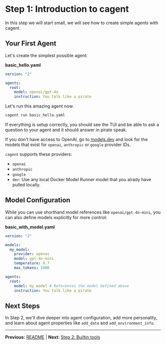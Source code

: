 # Step 1: Introduction to cagent

In this step we will start small, we will see how to create simple agents with
cagent.

## Your First Agent

Let's create the simplest possible agent:

**basic_hello.yaml**

```yaml
version: "2"

agents:
  root:
    model: openai/gpt-4o
    instruction: You talk like a pirate
```

Let's run this amazing agent now.

```bash
cagent run basic_hello.yaml
```

If everything is setup correctly, you should see the TUI and be able to ask a
question to your agent and it should answer in pirate speak.

If you don't have access to OpenAI, go to [models.dev](https://models.dev) and
look for the models that exist for `openai`, `anthropic` or `google` provider
IDs.

`cagent` supports these providers:

- `openai`
- `anthropic`
- `google`
- `dmr`: Use any local Docker Model Runner model that you alrady have pulled
  locally.

## Model Configuration

While you can use shorthand model references like `openai/gpt-4o-mini`, you can
also define models explicitly for more control:

**basic_with_model.yaml**

```yaml
version: "2"

models:
  my_model:
    provider: openai
    model: gpt-4o-mini
    temperature: 0.7
    max_tokens: 1000

agents:
  root:
    model: my_model # References the model defined above
    instruction: You talk like a pirate
```

## Next Steps

In Step 2, we'll dive deeper into agent configuration, add more personality, and
learn about agent properties like `add_date` and `add_environment_info`.

---

**Previous:** [README](README.md) | **Next:** [Step 2: Builtin tools](step2_builtin_tools.md)
